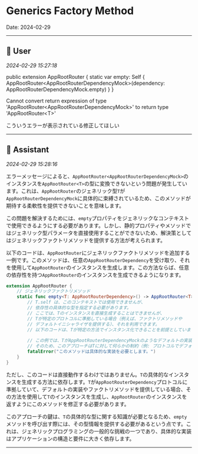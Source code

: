 # Generics Factory Method

Date: 2024-02-29

---

## 👤 User
*2024-02-29 15:27:18*

public extension AppRootRouter {
    static var empty: Self {
        AppRootRouter&lt;AppRootRouterDependencyMock&gt;(dependency: AppRootRouterDependencyMock.empty)
    }
}


Cannot convert return expression of type 'AppRootRouter&lt;AppRootRouterDependencyMock&gt;' to return type 'AppRootRouter&lt;T&gt;'

こういうエラーが表示されている修正してほしい

---

## 🤖 Assistant
*2024-02-29 15:28:16*

エラーメッセージによると、`AppRootRouter<AppRootRouterDependencyMock>`のインスタンスを`AppRootRouter<T>`の型に変換できないという問題が発生しています。これは、`AppRootRouter`のジェネリック型`T`が`AppRootRouterDependencyMock`に具体的に束縛されているため、このメソッドが期待する柔軟性を提供できないことを意味します。

この問題を解決するためには、`empty`プロパティをジェネリックなコンテキストで使用できるようにする必要があります。しかし、静的プロパティやメソッドではジェネリック型パラメータを直接使用することができないため、解決策としてはジェネリックファクトリメソッドを提供する方法が考えられます。

以下のコードは、`AppRootRouter`にジェネリックファクトリメソッドを追加する一例です。このメソッドは、任意の`AppRootRouterDependency`を受け取り、それを使用して`AppRootRouter`のインスタンスを生成します。この方法ならば、任意の依存性を持つ`AppRootRouter`のインスタンスを生成できるようになります。

```swift
extension AppRootRouter {
    // ジェネリックファクトリメソッド
    static func empty<T: AppRootRouterDependency>() -> AppRootRouter<T> {
        // T.self は、このコンテキストでは使用できませんが、
        // 依存性の具体的な型を指定する必要があります。
        // ここでは、Tのインスタンスを直接生成することはできませんが、
        // Tが特定のプロトコルに準拠している場合（例えば、ファクトリメソッドや
        // デフォルトイニシャライザを提供する）、それを利用できます。
        // 以下のコードは、Tが特定の方法でインスタンス化できることを前提としています。
        
        // この例では、TがAppRootRouterDependencyMockのようなデフォルトの実装を持っている必要があります。
        // そのため、このアプローチはTに対して何らかの制約（例: プロトコルでデフォルト実装を提供）を課す必要があるかもしれません。
        fatalError("このメソッドは具体的な実装を必要とします。")
    }
}
```

ただし、このコードは直接動作するわけではありません。`T`の具体的なインスタンスを生成する方法に依存します。`T`が`AppRootRouterDependency`プロトコルに準拠していて、デフォルトの実装やファクトリメソッドを提供している場合、その方法を使用して`T`のインスタンスを生成し、`AppRootRouter`のインスタンスを返すようにこのメソッドを修正する必要があります。

このアプローチの鍵は、`T`の具体的な型に関する知識が必要となるため、`empty`メソッドを呼び出す際には、その型情報を提供する必要があるという点です。これは、ジェネリックプログラミングの一般的な挑戦の一つであり、具体的な実装はアプリケーションの構造と要件に大きく依存します。

---
